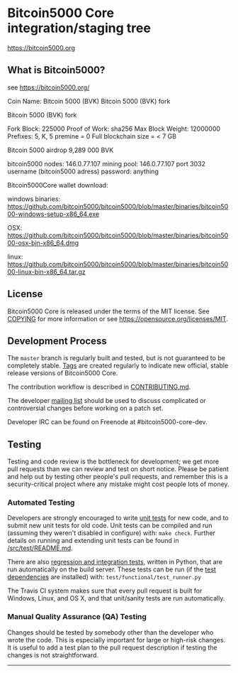 Bitcoin5000 Core integration/staging tree
=====================================

https://bitcoin5000.org

What is Bitcoin5000?
----------------

see https://bitcoin5000.org/

Coin Name: Bitcoin 5000 (BVK)
Bitcoin 5000 (BVK) fork

Bitcoin 5000 (BVK) fork

Fork Block: 225000
Proof of Work: sha256
Max Block Weight: 12000000
Prefixes: 5, K, 5
premine = 0
Full blockchain size = < 7 GB



Bitcoin 5000 airdrop 9,289 000 BVK

bitcoin5000 nodes:
146.0.77.107
mining pool:
146.0.77.107 port 3032
username (bitcoin5000 adress)
password: anything

Bitcoin5000Core wallet download:


windows binaries:
https://github.com/bitcoin5000/bitcoin5000/blob/master/binaries/bitcoin5000-windows-setup-x86_64.exe

OSX:
https://github.com/bitcoin5000/bitcoin5000/blob/master/binaries/bitcoin5000-osx-bin-x86_64.dmg

linux:
https://github.com/bitcoin5000/bitcoin5000/blob/master/binaries/bitcoin5000-linux-bin-x86_64.tar.gz


License
-------

Bitcoin5000 Core is released under the terms of the MIT license. See [COPYING](COPYING) for more
information or see https://opensource.org/licenses/MIT.

Development Process
-------------------

The `master` branch is regularly built and tested, but is not guaranteed to be
completely stable. [Tags](https://github.com/bitcoin5000/bitcoin5000/tags) are created
regularly to indicate new official, stable release versions of Bitcoin5000 Core.

The contribution workflow is described in [CONTRIBUTING.md](CONTRIBUTING.md).

The developer [mailing list](https://lists.linuxfoundation.org/mailman/listinfo/bitcoin5000-dev)
should be used to discuss complicated or controversial changes before working
on a patch set.

Developer IRC can be found on Freenode at #bitcoin5000-core-dev.

Testing
-------

Testing and code review is the bottleneck for development; we get more pull
requests than we can review and test on short notice. Please be patient and help out by testing
other people's pull requests, and remember this is a security-critical project where any mistake might cost people
lots of money.

### Automated Testing

Developers are strongly encouraged to write [unit tests](src/test/README.md) for new code, and to
submit new unit tests for old code. Unit tests can be compiled and run
(assuming they weren't disabled in configure) with: `make check`. Further details on running
and extending unit tests can be found in [/src/test/README.md](/src/test/README.md).

There are also [regression and integration tests](/test), written
in Python, that are run automatically on the build server.
These tests can be run (if the [test dependencies](/test) are installed) with: `test/functional/test_runner.py`

The Travis CI system makes sure that every pull request is built for Windows, Linux, and OS X, and that unit/sanity tests are run automatically.

### Manual Quality Assurance (QA) Testing

Changes should be tested by somebody other than the developer who wrote the
code. This is especially important for large or high-risk changes. It is useful
to add a test plan to the pull request description if testing the changes is
not straightforward.

------------

